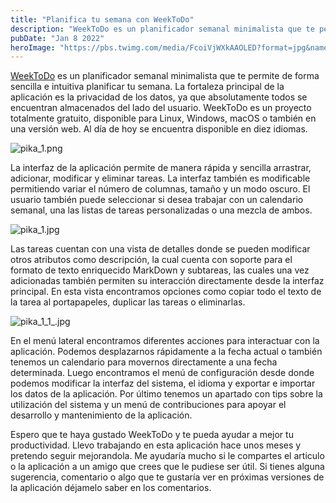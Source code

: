 ```yaml
---
title: "Planifica tu semana con WeekToDo"
description: "WeekToDo es un planificador semanal minimalista que te permite de forma sencilla e intuitiva planificar tu semana..."
pubDate: "Jan 8 2022"
heroImage: "https://pbs.twimg.com/media/FcoiVjWXkAAOLED?format=jpg&name=small"
---
```


[WeekToDo](https://weektodo.me) es un planificador semanal minimalista que te permite de forma sencilla e intuitiva planificar tu semana. La fortaleza principal de la aplicación es la privacidad de los datos, ya que absolutamente todos se encuentran almacenados del lado del usuario. WeekToDo es un proyecto totalmente gratuito, disponible para Linux, Windows, macOS o también en una versión web. Al día de hoy se encuentra disponible en diez idiomas.

![pika_1.png](https://images.ecency.com/DQmVpyaRNQBr9oabUDR3J78W7NTUDfiQ2wRtjaTSZ6u23Gz/pika_1.png)

La interfaz de la aplicación permite de manera rápida y sencilla arrastrar, adicionar, modificar y eliminar tareas. La interfaz también es modificable permitiendo variar el número de columnas, tamaño y un modo oscuro. El usuario también puede seleccionar si desea trabajar con un calendario semanal, una las listas de tareas personalizadas o una mezcla de ambos.

![pika_1.jpg](https://images.ecency.com/DQmPig8ssE5zW8hKzDCr7ohcsNHxeTCfTMFDGrSHobLTb38/pika_1.jpg)

Las tareas cuentan con una vista de detalles donde se pueden modificar otros atributos como descripción, la cual cuenta con soporte para el formato de texto enriquecido MarkDown y subtareas, las cuales una vez adicionadas también permiten su interacción directamente desde la interfaz principal. En esta vista encontramos opciones como copiar todo el texto de la tarea al portapapeles, duplicar las tareas o eliminarlas.

![pika_1_1_.jpg](https://images.ecency.com/DQmbbVK4E6areP8TAgqFB5VWHBnMive7HXGrsBVz8pyWQZK/pika_1_1_.jpg)

En el menú lateral encontramos diferentes acciones para interactuar con la aplicación. Podemos desplazarnos rápidamente a la fecha actual o también tenemos un calendario para movernos directamente a una fecha determinada. Luego encontramos el menú de configuración desde donde podemos modificar la interfaz del sistema, el idioma y exportar e importar los datos de la aplicación. Por último tenemos un apartado con tips sobre la utilización del sistema y un menú de contribuciones para apoyar el desarrollo y mantenimiento de la aplicación.

Espero que te haya gustado WeekToDo y te pueda ayudar a mejor tu productividad. Llevo trabajando en esta aplicación hace unos meses y pretendo seguir mejorandola. Me ayudaría mucho si le compartes el articulo o la aplicación a un amigo que crees que le pudiese ser útil. Si tienes alguna sugerencia, comentario o algo que te gustaría ver en próximas versiones de la aplicación déjamelo saber en los comentarios.